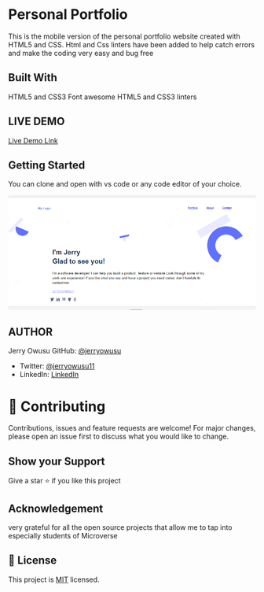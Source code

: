 # Personal Portfolio
This is the mobile version of the personal portfolio website created with HTML5 and CSS. Html and Css linters have been added to help catch errors and make the coding very easy and bug free

 ## Built With
HTML5 and CSS3
Font awesome
HTML5 and CSS3 linters

## LIVE DEMO
[Live Demo Link](https://jerryowusu.github.io/personal-portfolio/)

## Getting Started
You can clone and open with vs code or any code editor of your choice.

![alt text](images/my-portfolio.png)

## AUTHOR
 Jerry Owusu
GitHub: [@jerryowusu](https://github.com/jerryowusu)
- Twitter: [@jerryowusu11](https://twitter.com/jerryowusu11)
- LinkedIn: [LinkedIn](https://linkedin.com/in/jeremiahowusu)

# 🤝 Contributing
Contributions, issues and feature requests are welcome! For major changes, please open an issue first to discuss what you would like to change.

## Show your Support
Give a star ⭐️ if you like this project

## Acknowledgement
very grateful for all the open source projects that allow me to tap into especially students of Microverse

## 📝 License
This project is [MIT](./MIT.md) licensed.



